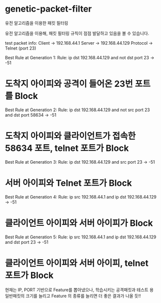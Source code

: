 # genetic-packet-filter
유전 알고리즘을 이용한 패킷 필터링

유전 알고리즘을 이용해, 패킷 필터링 규칙이 점점 발달하고 있음을 볼 수 있습니다.

test packet info:
Client -> 192.168.44.1
Server -> 192.168.44.129
Protocol -> Telnet (port 23)

Best Rule at Generation 1:
Rule: ip dst 192.168.44.129 and not dst port 23 -> -51
# 도착지 아이피와 공격이 들어온 23번 포트를 Block

Best Rule at Generation 2:
Rule: ip dst 192.168.44.129 and not src port 23 and dst port 58634 -> -51
# 도착지 아이피와 클라이언트가 접속한 58634 포트, telnet 포트가  Block

Best Rule at Generation 3:
Rule: ip dst 192.168.44.129 and src port 23 -> -51
# 서버 아이피와 Telnet 포트가 Block

Best Rule at Generation 4:
Rule: ip src 192.168.44.1  and ip dst 192.168.44.129 -> -51
# 클라이언트 아이피와 서버 아이피가 Block

Best Rule at Generation 5:
Rule: ip src 192.168.44.1  and ip dst 192.168.44.129 and dst port 23 -> -51
# 클라이언트 아이피와 서버 아이피, telnet 포트가 Block

현재는 IP, PORT 기반으로 Feature를 뽑아냈으나, 학습시키는 공격패킷과 테스트 용 일반패킷의 크기를 늘리고 Feature 의 종류를 늘리면 더 좋은 결과가 나올 듯!!